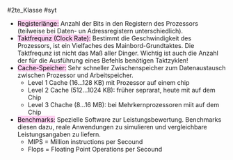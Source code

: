 #2te_Klasse #syt 

- <mark style="background: #FFB8EBA6;">Registerlänge:</mark> Anzahl der Bits in den Registern des Prozessors (teilweise bei Daten- un Adressregistern unterschiedlich).
- <mark style="background: #FFB8EBA6;">Taktfrequnz (Clock Rate):</mark> Bestimmt die Geschwindigkeit des Prozessors, ist ein Vielfaches des Mainbord-Grundtaktes. Die Taktfrequnz ist nicht das Maß aller Dinger. Wichtig ist auch die Anzahl der für die Ausführung eines Befehls benötigen Taktzyklen!
- <mark style="background: #FFB8EBA6;">Cache-Speicher:</mark> Sehr schneller Zwischenspeicher zum Datenaustausch zwischen Prozessor und Arbeitspeicher. 
	- Level 1 Cache (16...128 KB) mit Prozessor auf einem chip
	- Level 2 Cache (512...1024 KB): früher seprarat, heute mit auf dem Chip 
	- Level 3 Chache (8...16 MB): bei Mehrkernprozessoren miit auf dem Chip 
- <mark style="background: #FFB8EBA6;">Benchmarks:</mark> Spezielle Software zur Leistungsbewertung. Benchmarks diesen dazu, reale Anwendungen zu simulieren und vergleichbare Leistungsangaben zu liefern.
	- MIPS = Million instructions per Secound
	- Flops = Floating Point Operations per Secound 

